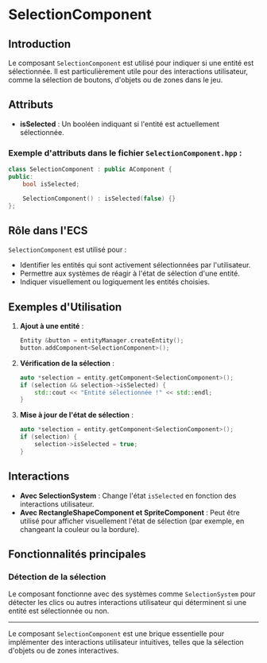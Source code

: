 # SelectionComponent

## Introduction

Le composant `SelectionComponent` est utilisé pour indiquer si une entité est sélectionnée. Il est particulièrement utile pour des interactions utilisateur, comme la sélection de boutons, d'objets ou de zones dans le jeu.

## Attributs

- **isSelected** : Un booléen indiquant si l'entité est actuellement sélectionnée.

### Exemple d'attributs dans le fichier `SelectionComponent.hpp` :

```cpp
class SelectionComponent : public AComponent {
public:
    bool isSelected;

    SelectionComponent() : isSelected(false) {}
};
```

## Rôle dans l'ECS

`SelectionComponent` est utilisé pour :

- Identifier les entités qui sont activement sélectionnées par l'utilisateur.
- Permettre aux systèmes de réagir à l'état de sélection d'une entité.
- Indiquer visuellement ou logiquement les entités choisies.

## Exemples d'Utilisation

1. **Ajout à une entité** :
   ```cpp
   Entity &button = entityManager.createEntity();
   button.addComponent<SelectionComponent>();
   ```

2. **Vérification de la sélection** :
   ```cpp
   auto *selection = entity.getComponent<SelectionComponent>();
   if (selection && selection->isSelected) {
       std::cout << "Entité sélectionnée !" << std::endl;
   }
   ```

3. **Mise à jour de l'état de sélection** :
   ```cpp
   auto *selection = entity.getComponent<SelectionComponent>();
   if (selection) {
       selection->isSelected = true;
   }
   ```

## Interactions

- **Avec SelectionSystem** : Change l'état `isSelected` en fonction des interactions utilisateur.
- **Avec RectangleShapeComponent et SpriteComponent** : Peut être utilisé pour afficher visuellement l'état de sélection (par exemple, en changeant la couleur ou la bordure).

## Fonctionnalités principales

### Détection de la sélection

Le composant fonctionne avec des systèmes comme `SelectionSystem` pour détecter les clics ou autres interactions utilisateur qui déterminent si une entité est sélectionnée ou non.

---

Le composant `SelectionComponent` est une brique essentielle pour implémenter des interactions utilisateur intuitives, telles que la sélection d'objets ou de zones interactives.

